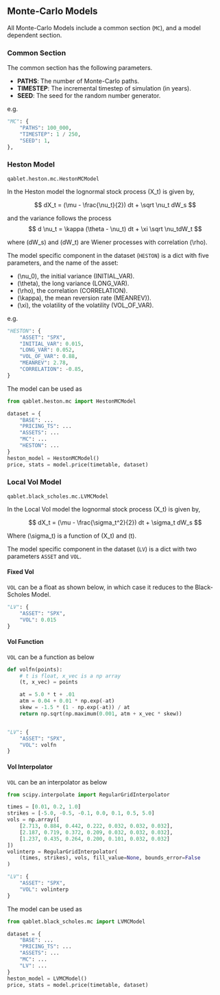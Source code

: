 ## Monte-Carlo Models

All Monte-Carlo Models include a common section (`MC`), and a model dependent section.

### Common Section

The common section has the following parameters.

- **PATHS**: The number of Monte-Carlo paths.
- **TIMESTEP**: The incremental timestep of simulation (in years). 
- **SEED**: The seed for the random number generator.

e.g.
```python
"MC": {
    "PATHS": 100_000,
    "TIMESTEP": 1 / 250,
    "SEED": 1,
},
```

### Heston Model
`qablet.heston.mc.HestonMCModel`

In the Heston model  the lognormal stock process \(X_t\) is given by,

$$
dX_t = (\mu - \frac{\nu_t}{2}) dt + \sqrt \nu_t dW_s
$$

and the variance follows the process
$$
d \nu_t = \kappa (\theta - \nu_t) dt + \xi \sqrt \nu_tdW_t
$$

where \(dW_s\) and \(dW_t\) are Wiener processes with correlation \(\rho\).

The model specific component in the dataset (`HESTON`) is a dict with five parameters, and the name of the asset:

* \(\nu_0\), the initial variance (INITIAL_VAR).
* \(\theta\), the long variance (LONG_VAR).
* \(\rho\), the correlation (CORRELATION).
* \(\kappa\), the mean reversion rate (MEANREV)).
* \(\xi\), the volatility of the volatility (VOL_OF_VAR).

e.g.
```python
"HESTON": {
    "ASSET": "SPX",
    "INITIAL_VAR": 0.015,
    "LONG_VAR": 0.052,
    "VOL_OF_VAR": 0.88,
    "MEANREV": 2.78,
    "CORRELATION": -0.85,
}
```

The model can be used as
```python
from qablet.heston.mc import HestonMCModel

dataset = {
    "BASE": ...
    "PRICING_TS": ...
    "ASSETS": ...
    "MC": ...
    "HESTON": ...
}
heston_model = HestonMCModel()
price, stats = model.price(timetable, dataset)
```

### Local Vol Model
`qablet.black_scholes.mc.LVMCModel`

In the Local Vol model the lognormal stock process \(X_t\) is given by,

$$
dX_t = (\mu - \frac{\sigma_t^2}{2}) dt + \sigma_t dW_s
$$

Where \(\sigma_t\) is a function of \(X_t\) and \(t\).

The model specific component in the dataset (`LV`) is a dict with two parameters `ASSET` and `VOL`.

#### Fixed Vol
`VOL` can be a float as shown below, in which case it reduces to the Black-Scholes Model.

```python
"LV": {
    "ASSET": "SPX",
    "VOL": 0.015
}
```
#### Vol Function
`VOL` can be a function as below

```python
def volfn(points):
    # t is float, x_vec is a np array
    (t, x_vec) = points

    at = 5.0 * t + .01
    atm = 0.04 + 0.01 * np.exp(-at)
    skew = -1.5 * (1 - np.exp(-at)) / at
    return np.sqrt(np.maximum(0.001, atm + x_vec * skew))


"LV": {
    "ASSET": "SPX",
    "VOL": volfn
}
```

#### Vol Interpolator
`VOL` can be an interpolator as below

```python
from scipy.interpolate import RegularGridInterpolator

times = [0.01, 0.2, 1.0]
strikes = [-5.0, -0.5, -0.1, 0.0, 0.1, 0.5, 5.0]
vols = np.array([
    [2.713, 0.884, 0.442, 0.222, 0.032, 0.032, 0.032],
    [2.187, 0.719, 0.372, 0.209, 0.032, 0.032, 0.032],
    [1.237, 0.435, 0.264, 0.200, 0.101, 0.032, 0.032]
])
volinterp = RegularGridInterpolator(
    (times, strikes), vols, fill_value=None, bounds_error=False
)

"LV": {
    "ASSET": "SPX",
    "VOL": volinterp
}
```

The model can be used as
```python
from qablet.black_scholes.mc import LVMCModel

dataset = {
    "BASE": ...
    "PRICING_TS": ...
    "ASSETS": ...
    "MC": ...
    "LV": ...
}
heston_model = LVMCModel()
price, stats = model.price(timetable, dataset)
```